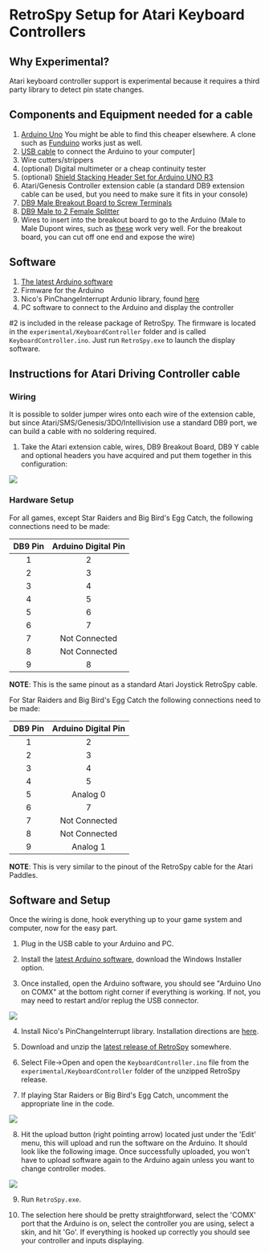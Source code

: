 
RetroSpy Setup for Atari Keyboard Controllers
======

## Why Experimental?

Atari keyboard controller support is experimental because it requires a third party library to detect pin state changes.

## Components and Equipment needed for a cable

1. [Arduino Uno](http://www.amazon.com/Arduino-UNO-board-DIP-ATmega328P/dp/B006H06TVG)  You might be able to find this cheaper elsewhere.  A clone such as [Funduino](https://www.foxytronics.com/products/265-funduino-uno-r3) works just as well.
2. [USB cable](http://www.amazon.com/AmazonBasics-Hi-Speed-A-Male-B-Male-Meters/dp/B001TH7GUA/) to connect the Arduino to your computer]
3. Wire cutters/strippers
4. (optional) Digital multimeter or a cheap continuity tester 
5. (optional) [Shield Stacking Header Set for Arduino UNO R3](https://www.amazon.com/ADAFRUIT-INDUSTRIES-85-STACKING-COMPATIBLE/dp/B00LB76EVU) 
6. Atari/Genesis Controller extension cable (a standard DB9 extension cable can be used, but you need to make sure it fits in your console)
7. [DB9 Male Breakout Board to Screw Terminals](https://www.amazon.com/gp/product/B00CLTP2O2/ref=oh_aui_detailpage_o00_s00?ie=UTF8&psc=1)
8. [DB9 Male to 2 Female Splitter](https://www.amazon.com/gp/product/B007F2E188/ref=oh_aui_detailpage_o08_s00?ie=UTF8&psc=1)
9. Wires to insert into the breakout board to go to the Arduino (Male to Male Dupont wires, such as [these](https://www.newegg.com/Product/Product.aspx?Item=9SIABKS5R54282&ignorebbr=1&nm_mc=KNC-GoogleMKP-PC&cm_mmc=KNC-GoogleMKP-PC-_-pla-New+Ocean+Tech-_-Gadgets-_-9SIABKS5R54282&gclid=Cj0KCQiAi57gBRDqARIsABhDSMpuM-JL8VWplLwJAD_A3pZrJ0GYVSMUcdcLZrZELpDAdR4VpBIDVyYaApR_EALw_wcB&gclsrc=aw.ds) work very well. For the breakout board, you can cut off one end and expose the wire)

## Software

1. [The latest Arduino software](http://arduino.cc/en/Main/Software)
2. Firmware for the Arduino
3. Nico's PinChangeInterrupt Ardunio library, found [here](https://github.com/NicoHood/PinChangeInterrupt)
4. PC software to connect to the Arduino and display the controller

\#2 is included in the release package of RetroSpy.  The firmware is located in the ``experimental/KeyboardController`` folder and is called ``KeyboardController.ino``.   Just run ``RetroSpy.exe`` to launch the display software.

## Instructions for Atari Driving Controller cable

### Wiring

It is possible to solder jumper wires onto each wire of the extension cable, but since Atari/SMS/Genesis/3DO/Intellivision use a standard DB9 port, we can build a cable with no soldering required.

1.  Take the Atari extension cable, wires, DB9 Breakout Board, DB9 Y cable and optional headers you have acquired and put them together in this configuration:

![](https://raw.githubusercontent.com/zoggins/RetroSpy/master/docs/tutorial-images/ataricable.jpg)

### Hardware Setup

For all games, except Star Raiders and Big Bird's Egg Catch, the following connections need to be made:

| DB9 Pin | Arduino Digital Pin |
|:-------:|:-------------------:|
|    1    |          2          |
|    2    |          3          |
|    3    |          4          |
|    4    |          5          |
|    5    |          6          |
|    6    |          7          |
|    7    |    Not Connected    |
|    8    |    Not Connected    |
|    9    |          8          |

**NOTE**:  This is the same pinout as a standard Atari Joystick RetroSpy cable.

For Star Raiders and Big Bird's Egg Catch the following connections need to be made:

| DB9 Pin | Arduino Digital Pin |
|:-------:|:-------------------:|
|    1    |          2          |
|    2    |    		 3          |
|    3    |          4          |
|    4    |          5          |
|    5    |       Analog 0      |
|    6    |          7          |
|    7    |    Not Connected    |
|    8    |    Not Connected    |
|    9    |       Analog 1      |

**NOTE**:  This is very similar to the pinout of the RetroSpy cable for the Atari Paddles.

## Software and Setup

Once the wiring is done, hook everything up to your game system and computer, now for the easy part.

1. Plug in the USB cable to your Arduino and PC.

2. Install the [latest Arduino software](http://arduino.cc/en/Main/Software), download the Windows Installer option.

3. Once installed, open the Arduino software, you should see "Arduino Uno on COMX" at the bottom right corner if everything is working. If not, you may need to restart and/or replug the USB connector.

![](https://raw.githubusercontent.com/zoggins/RetroSpy/master/docs/tutorial-images/readme_images/emptyide.png)

4. Install Nico's PinChangeInterrupt library.  Installation directions are [here](https://github.com/NicoHood/PinChangeInterrupt#installation).

5. Download and unzip the [latest release of RetroSpy](https://github.com/zoggins/RetroSpy/releases/latest) somewhere.

6. Select File->Open and open the ``KeyboardController.ino`` file from the ``experimental/KeyboardController`` folder of the unzipped RetroSpy release.

7. If playing Star Raiders or Big Bird's Egg Catch, uncomment the appropriate line in the code. 

![](https://raw.githubusercontent.com/zoggins/RetroSpy/master/docs/tutorial-images/readme_images/bigbird_starraiders.png)

8. Hit the upload button (right pointing arrow) located just under the 'Edit' menu, this will upload and run the software on the Arduino. It should look like the following image. Once successfully uploaded, you won't have to upload software again to the Arduino again unless you want to change controller modes. 

![](https://raw.githubusercontent.com/zoggins/RetroSpy/master/docs/tutorial-images/readme_images/upload.png)

9. Run ``RetroSpy.exe``.

10. The selection here should be pretty straightforward, select the 'COMX' port that the Arduino is on, select the controller you are using, select a skin, and hit 'Go'. If everything is hooked up correctly you should see your controller and inputs displaying.
